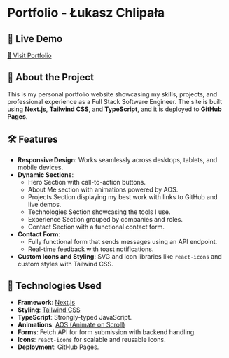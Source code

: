 # Portfolio - Łukasz Chlipała

## 🚀 Live Demo
[🔗 Visit Portfolio](https://www.chlipala.dev/)

## 📖 About the Project
This is my personal portfolio website showcasing my skills, projects, and professional experience as a Full Stack Software Engineer. The site is built using **Next.js**, **Tailwind CSS**, and **TypeScript**, and it is deployed to **GitHub Pages**.

## 🛠️ Features
- **Responsive Design**: Works seamlessly across desktops, tablets, and mobile devices.
- **Dynamic Sections**:
  - Hero Section with call-to-action buttons.
  - About Me section with animations powered by AOS.
  - Projects Section displaying my best work with links to GitHub and live demos.
  - Technologies Section showcasing the tools I use.
  - Experience Section grouped by companies and roles.
  - Contact Section with a functional contact form.
- **Contact Form**:
  - Fully functional form that sends messages using an API endpoint.
  - Real-time feedback with toast notifications.
- **Custom Icons and Styling**: SVG and icon libraries like `react-icons` and custom styles with Tailwind CSS.

## 🧰 Technologies Used
- **Framework**: [Next.js](https://nextjs.org/)
- **Styling**: [Tailwind CSS](https://tailwindcss.com/)
- **TypeScript**: Strongly-typed JavaScript.
- **Animations**: [AOS (Animate on Scroll)](https://michalsnik.github.io/aos/)
- **Forms**: Fetch API for form submission with backend handling.
- **Icons**: `react-icons` for scalable and reusable icons.
- **Deployment**: GitHub Pages.
